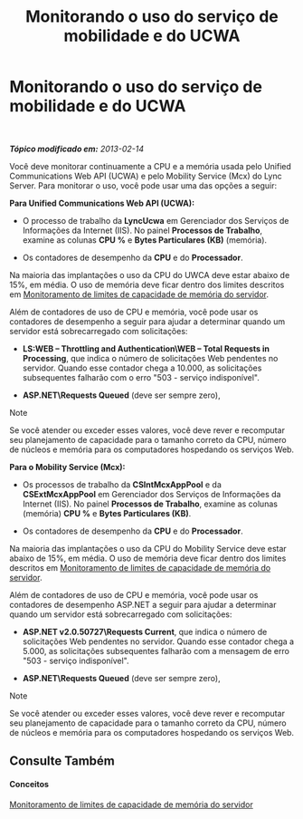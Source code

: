 ﻿---
title: Monitorando o uso do serviço de mobilidade e do UCWA
TOCTitle: Monitorando o uso do serviço de mobilidade e do UCWA
ms:assetid: 8389b37a-ca3e-4047-8b51-85bc07da87e8
ms:mtpsurl: https://technet.microsoft.com/pt-br/library/Hh690025(v=OCS.15)
ms:contentKeyID: 49307317
ms.date: 05/19/2016
mtps_version: v=OCS.15
ms.translationtype: HT
---

# Monitorando o uso do serviço de mobilidade e do UCWA

 

_**Tópico modificado em:** 2013-02-14_

Você deve monitorar continuamente a CPU e a memória usada pelo Unified Communications Web API (UCWA) e pelo Mobility Service (Mcx) do Lync Server. Para monitorar o uso, você pode usar uma das opções a seguir:

**Para Unified Communications Web API (UCWA):**

  - O processo de trabalho da **LyncUcwa** em Gerenciador dos Serviços de Informações da Internet (IIS). No painel **Processos de Trabalho**, examine as colunas **CPU %** e **Bytes Particulares (KB)** (memória).

  - Os contadores de desempenho da **CPU** e do **Processador**.

Na maioria das implantações o uso da CPU do UWCA deve estar abaixo de 15%, em média. O uso de memória deve ficar dentro dos limites descritos em [Monitoramento de limites de capacidade de memória do servidor](lync-server-2013-monitoring-for-server-memory-capacity-limits.md).

Além de contadores de uso de CPU e memória, você pode usar os contadores de desempenho a seguir para ajudar a determinar quando um servidor está sobrecarregado com solicitações:

  - **LS:WEB – Throttling and Authentication\\WEB – Total Requests in Processing**, que indica o número de solicitações Web pendentes no servidor. Quando esse contador chega a 10.000, as solicitações subsequentes falharão com o erro "503 - serviço indisponível".

  - **ASP.NET\\Requests Queued** (deve ser sempre zero),

> [!note]  
> Se você atender ou exceder esses valores, você deve rever e recomputar seu planejamento de capacidade para o tamanho correto da CPU, número de núcleos e memória para os computadores hospedando os serviços Web.

**Para o Mobility Service (Mcx):**

  - Os processos de trabalho da **CSIntMcxAppPool** e da **CSExtMcxAppPool** em Gerenciador dos Serviços de Informações da Internet (IIS). No painel **Processos de Trabalho**, examine as colunas (memória) **CPU %** e **Bytes Particulares (KB)**.

  - Os contadores de desempenho da **CPU** e do **Processador**.

Na maioria das implantações o uso da CPU do Mobility Service deve estar abaixo de 15%, em média. O uso de memória deve ficar dentro dos limites descritos em [Monitoramento de limites de capacidade de memória do servidor](lync-server-2013-monitoring-for-server-memory-capacity-limits.md).

Além de contadores de uso de CPU e memória, você pode usar os contadores de desempenho ASP.NET a seguir para ajudar a determinar quando um servidor está sobrecarregado com solicitações:

  - **ASP.NET v2.0.50727\\Requests Current**, que indica o número de solicitações Web pendentes no servidor. Quando esse contador chega a 5.000, as solicitações subsequentes falharão com a mensagem de erro "503 - serviço indisponível".

  - **ASP.NET\\Requests Queued** (deve ser sempre zero),

> [!note]  
> Se você atender ou exceder esses valores, você deve rever e recomputar seu planejamento de capacidade para o tamanho correto da CPU, número de núcleos e memória para os computadores hospedando os serviços Web.

## Consulte Também

#### Conceitos

[Monitoramento de limites de capacidade de memória do servidor](lync-server-2013-monitoring-for-server-memory-capacity-limits.md)

